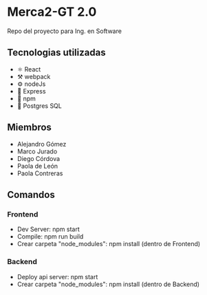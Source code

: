 # Merca2-GT 2.0
Repo del proyecto para Ing. en Software

## Tecnologias utilizadas
- ⚛ React
- ⚒ webpack
- ⚙ nodeJs  
- 📡 Express
- 💾 npm
- 🐘 Postgres SQL

## Miembros
- Alejandro Gómez
- Marco Jurado
- Diego Córdova
- Paola de León
- Paola Contreras

## Comandos
### Frontend
- Dev Server: npm start
- Compile: npm run build
- Crear carpeta "node_modules": npm install (dentro de Frontend)

### Backend
- Deploy api server: npm start
- Crear carpeta "node_modules": npm install (dentro de Backend)
